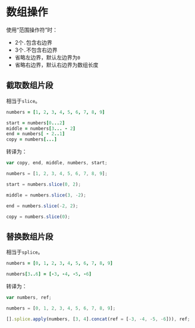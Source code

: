 # 数组操作

使用“范围操作符”时：

-   2个`.`包含右边界
-   3个`.`不包含右边界
-   省略左边界，默认左边界为`0`
-   省略右边界，默认右边界为数组长度

## 截取数组片段

相当于`slice`。

```coffee
numbers = [1, 2, 3, 4, 5, 6, 7, 8, 9]

start = numbers[0...2]
middle = numbers[3... - 2]
end = numbers[ - 2..1]
copy = numbers[...]
```

转译为：

```js
var copy, end, middle, numbers, start;

numbers = [1, 2, 3, 4, 5, 6, 7, 8, 9];

start = numbers.slice(0, 2);

middle = numbers.slice(3, -2);

end = numbers.slice(-2, 2);

copy = numbers.slice(0);
```

## 替换数组片段

相当于`splice`。

```coffee
numbers = [0, 1, 2, 3, 4, 5, 6, 7, 8, 9]

numbers[3..6] = [-3, -4, -5, -6]
```

转译为：

```js
var numbers, ref;

numbers = [0, 1, 2, 3, 4, 5, 6, 7, 8, 9];

[].splice.apply(numbers, [3, 4].concat(ref = [-3, -4, -5, -6])), ref;
```
